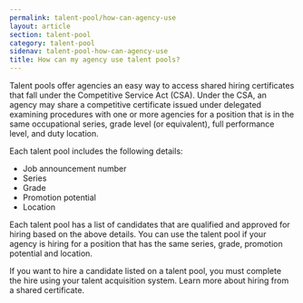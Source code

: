 ```yaml
---
permalink: talent-pool/how-can-agency-use
layout: article
section: talent-pool
category: talent-pool
sidenav: talent-pool-how-can-agency-use
title: How can my agency use talent pools?
---
```


Talent pools offer agencies an easy way to access shared hiring certificates that fall under the Competitive Service Act (CSA). Under the CSA, an agency may share a competitive certificate issued under delegated examining procedures with one or more agencies for a position that is in the same occupational series, grade level (or equivalent), full performance level, and duty location. 

Each talent pool includes the following details: 

* Job announcement number
* Series
* Grade
* Promotion potential
* Location 

Each talent pool has a list of candidates that are qualified and approved for hiring based on the above details. You can use the talent pool if your agency is hiring for a position that has the same series, grade, promotion potential and location.  

If you want to hire a candidate listed on a talent pool, you must complete the hire using your talent acquisition system. Learn more about hiring from a shared certificate. 
